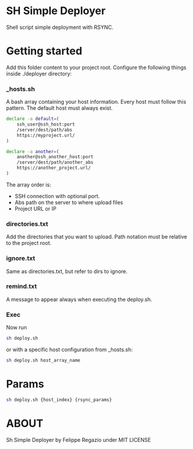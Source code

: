 # SH Simple Deployer

Shell script simple deployment with RSYNC.

# Getting started

Add this folder content to your project root.
Configure the following things inside ./deployer directory:

### \_hosts.sh 

A bash array containing your host information.
Every host must follow this pattern. The default
host must always exist.

```bash
declare -a default=( 
	ssh_user@ssh_host:port   
	/server/dest/path/abs  
	https://myproject.url/  
)

declare -a another=( 
	another@ssh_another_host:port
	/server/dest/path/another_abs  
	https://another_project.url/  
)
```

The array order is:

- SSH connection with optional port.
- Abs path on the server to where upload files
- Project URL or IP

### directories.txt

Add the directories that you want to upload.
Path notation must be relative to the project root.

### ignore.txt

Same as directories.txt, but refer to dirs to ignore.

### remind.txt

A message to appear always when executing the deploy.sh.

### Exec

Now run

```bash
sh deploy.sh
```

or with a specific host configuration from \_hosts.sh:

```bash
sh deploy.sh host_array_name
```

# Params

```bash
sh deploy.sh {host_index} {rsync_params}
```

# ABOUT

Sh Simple Deployer by Felippe Regazio under MIT LICENSE